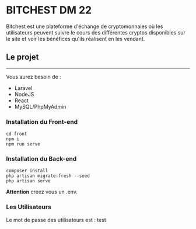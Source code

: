 # BITCHEST DM 22

Bitchest est une plateforme d'échange de cryptomonnaies où les utilisateurs peuvent suivre le cours des différentes cryptos disponibles sur le site et voir les bénéfices qu'ils réalisent en les vendant.

## Le projet
***
Vous aurez besoin de :

- Laravel
- NodeJS
- React
- MySQL/PhpMyAdmin

### Installation du Front-end
 ```
cd front
npm i
npm run serve
```
### Installation du Back-end
```
composer install
php artisan migrate:fresh --seed
php artisan serve
```
**Attention** creez vous un .env.

### Les Utilisateurs

Le mot de passe des utilisateurs est : test
